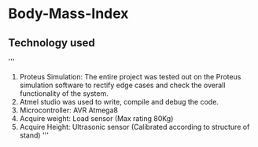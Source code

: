 # Body-Mass-Index
## Technology used
'''
1) Proteus Simulation: 
The entire project was tested out on the Proteus simulation software to rectify edge cases and check the overall functionality of the system.
2) Atmel studio was used to write, compile and debug the code. 
3) Microcontroller: AVR Atmega8 
4) Acquire weight: Load sensor (Max rating 80Kg)
5) Acquire Height: Ultrasonic sensor (Calibrated according to structure of stand)
'''
